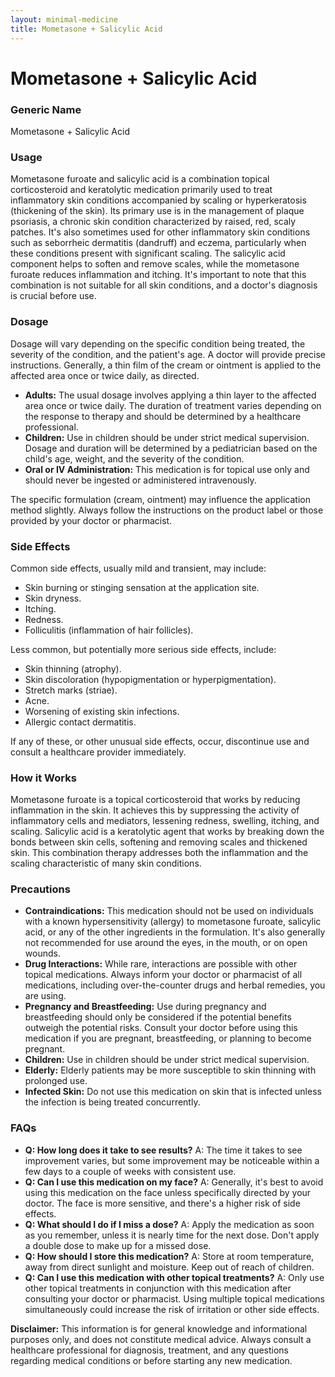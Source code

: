 ```yaml
---
layout: minimal-medicine
title: Mometasone + Salicylic Acid
---
```


# Mometasone + Salicylic Acid
### Generic Name
Mometasone + Salicylic Acid

### Usage

Mometasone furoate and salicylic acid is a combination topical corticosteroid and keratolytic medication primarily used to treat inflammatory skin conditions accompanied by scaling or hyperkeratosis (thickening of the skin).  Its primary use is in the management of plaque psoriasis, a chronic skin condition characterized by raised, red, scaly patches.  It's also sometimes used for other inflammatory skin conditions such as seborrheic dermatitis (dandruff) and eczema, particularly when these conditions present with significant scaling. The salicylic acid component helps to soften and remove scales, while the mometasone furoate reduces inflammation and itching.  It's important to note that this combination is not suitable for all skin conditions, and a doctor's diagnosis is crucial before use.

### Dosage

Dosage will vary depending on the specific condition being treated, the severity of the condition, and the patient's age.  A doctor will provide precise instructions.  Generally, a thin film of the cream or ointment is applied to the affected area once or twice daily, as directed.  

* **Adults:** The usual dosage involves applying a thin layer to the affected area once or twice daily.  The duration of treatment varies depending on the response to therapy and should be determined by a healthcare professional.  
* **Children:**  Use in children should be under strict medical supervision. Dosage and duration will be determined by a pediatrician based on the child's age, weight, and the severity of the condition.  
* **Oral or IV Administration:**  This medication is for topical use only and should never be ingested or administered intravenously.

The specific formulation (cream, ointment) may influence the application method slightly. Always follow the instructions on the product label or those provided by your doctor or pharmacist.


### Side Effects

Common side effects, usually mild and transient, may include:

* Skin burning or stinging sensation at the application site.
* Skin dryness.
* Itching.
* Redness.
* Folliculitis (inflammation of hair follicles).


Less common, but potentially more serious side effects, include:

* Skin thinning (atrophy).
* Skin discoloration (hypopigmentation or hyperpigmentation).
* Stretch marks (striae).
* Acne.
* Worsening of existing skin infections.
* Allergic contact dermatitis.


If any of these, or other unusual side effects, occur, discontinue use and consult a healthcare provider immediately.


### How it Works

Mometasone furoate is a topical corticosteroid that works by reducing inflammation in the skin. It achieves this by suppressing the activity of inflammatory cells and mediators, lessening redness, swelling, itching, and scaling. Salicylic acid is a keratolytic agent that works by breaking down the bonds between skin cells, softening and removing scales and thickened skin. This combination therapy addresses both the inflammation and the scaling characteristic of many skin conditions.


### Precautions

* **Contraindications:** This medication should not be used on individuals with a known hypersensitivity (allergy) to mometasone furoate, salicylic acid, or any of the other ingredients in the formulation. It's also generally not recommended for use around the eyes, in the mouth, or on open wounds.
* **Drug Interactions:** While rare, interactions are possible with other topical medications.  Always inform your doctor or pharmacist of all medications, including over-the-counter drugs and herbal remedies, you are using.
* **Pregnancy and Breastfeeding:** Use during pregnancy and breastfeeding should only be considered if the potential benefits outweigh the potential risks. Consult your doctor before using this medication if you are pregnant, breastfeeding, or planning to become pregnant.
* **Children:** Use in children should be under strict medical supervision.
* **Elderly:** Elderly patients may be more susceptible to skin thinning with prolonged use.
* **Infected Skin:** Do not use this medication on skin that is infected unless the infection is being treated concurrently.


### FAQs

* **Q: How long does it take to see results?**  A: The time it takes to see improvement varies, but some improvement may be noticeable within a few days to a couple of weeks with consistent use.
* **Q: Can I use this medication on my face?** A:  Generally, it's best to avoid using this medication on the face unless specifically directed by your doctor. The face is more sensitive, and there's a higher risk of side effects.
* **Q: What should I do if I miss a dose?** A: Apply the medication as soon as you remember, unless it is nearly time for the next dose.  Don't apply a double dose to make up for a missed dose.
* **Q: How should I store this medication?** A: Store at room temperature, away from direct sunlight and moisture. Keep out of reach of children.
* **Q: Can I use this medication with other topical treatments?** A: Only use other topical treatments in conjunction with this medication after consulting your doctor or pharmacist.  Using multiple topical medications simultaneously could increase the risk of irritation or other side effects.


**Disclaimer:** This information is for general knowledge and informational purposes only, and does not constitute medical advice. Always consult a healthcare professional for diagnosis, treatment, and any questions regarding medical conditions or before starting any new medication.

